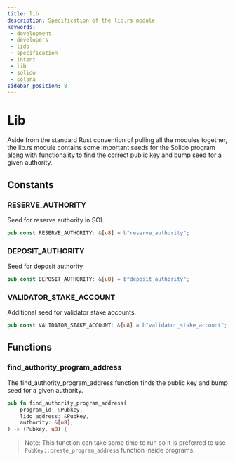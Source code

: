 ```yaml
---
title: lib
description: Specification of the lib.rs module
keywords:
 - development
 - developers
 - lido
 - specification
 - intent
 - lib
 - solido
 - solana
sidebar_position: 8
---
```


# Lib

Aside from the standard Rust convention of pulling all the modules together, the lib.rs module contains some important seeds for the Solido program along with functionality to find the correct public key and bump seed for a given authority.

## Constants

### RESERVE_AUTHORITY

Seed for reserve authority in SOL.

```rust
pub const RESERVE_AUTHORITY: &[u8] = b"reserve_authority";
```
### DEPOSIT_AUTHORITY

Seed for deposit authority

```rust
pub const DEPOSIT_AUTHORITY: &[u8] = b"deposit_authority";
```

### VALIDATOR_STAKE_ACCOUNT

Additional seed for validator stake accounts.

```rust
pub const VALIDATOR_STAKE_ACCOUNT: &[u8] = b"validator_stake_account";
```

## Functions

### find_authority_program_address

The find_authority_program_address function finds the public key and bump seed for a given authority.

```rust
pub fn find_authority_program_address(
    program_id: &Pubkey,
    lido_address: &Pubkey,
    authority: &[u8],
) -> (Pubkey, u8) {
```
> Note: This function can take some time to run so it is preferred to use ```PubKey::create_program_address``` function inside programs.





